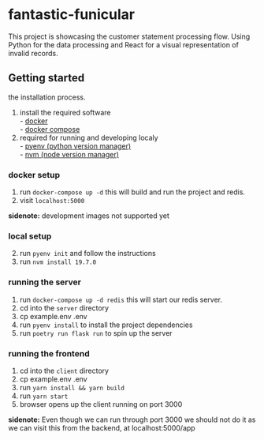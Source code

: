 # fantastic-funicular
  This project is showcasing the customer statement processing flow.
  Using Python for the data processing and React for a visual representation of invalid records.


## 

## Getting started
  the installation process.
  1. install the required software\
    - [docker](https://docs.docker.com/engine/install/)\
    - [docker compose](https://docs.docker.com/compose/install//)
  2. required for running and developing localy\
    - [pyenv (python version manager)](https://github.com/pyenv/pyenv#installation)\
    - [nvm (node version manager)](https://github.com/nvm-sh/nvm#installing-and-updating)


### docker setup
  1. run `docker-compose up -d` this will build and run the project and redis.
  2. visit `localhost:5000`

  **sidenote:** development images not supported yet
### local setup

  2. run `pyenv init` and follow the instructions
  3. run `nvm install 19.7.0`
  
  ### running the server
  1. run `docker-compose up -d redis` this will start our redis server.
  2. cd into the `server` directory
  3. cp example.env .env
  4. run `pyenv install` to install the project dependencies
  5. run `poetry run flask run` to spin up the server

  ### running the frontend
  1. cd into the `client` directory
  2. cp example.env .env
  3. run `yarn install && yarn build`
  4. run `yarn start`
  5. browser opens up the client running on port 3000

**sidenote:** Even though we can run through port 3000 we should not do it as we can visit this from the backend, at localhost:5000/app